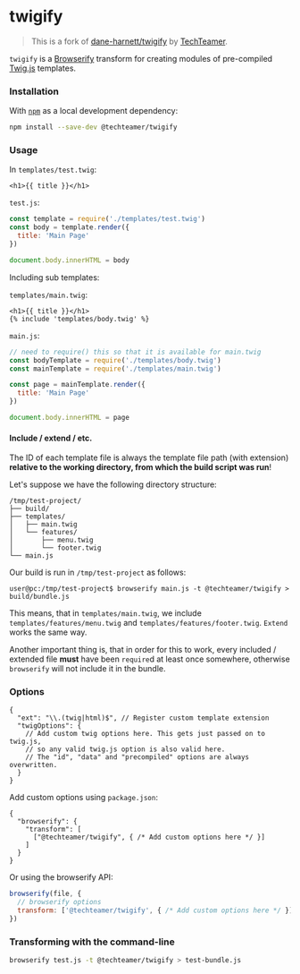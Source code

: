 twigify
=======

> This is a fork of [dane-harnett/twigify](https://github.com/dane-harnett/twigify) by [TechTeamer](https://techteamer.com).

`twigify` is a [Browserify](https://github.com/substack/node-browserify) transform for creating modules of pre-compiled [Twig.js](https://github.com/justjohn/twig.js) templates.

### Installation
With [`npm`](http://npmjs.org/) as a local development dependency:

```bash
npm install --save-dev @techteamer/twigify
```

### Usage

In `templates/test.twig`:
```html+twig
<h1>{{ title }}</h1>
```

`test.js`:
```js
const template = require('./templates/test.twig')
const body = template.render({
  title: 'Main Page'
})

document.body.innerHTML = body
```

Including sub templates:

`templates/main.twig`:
```twig
<h1>{{ title }}</h1>
{% include 'templates/body.twig' %}
```

`main.js`:
```js
// need to require() this so that it is available for main.twig
const bodyTemplate = require('./templates/body.twig')
const mainTemplate = require('./templates/main.twig')

const page = mainTemplate.render({
  title: 'Main Page'
})

document.body.innerHTML = page
```

#### Include / extend / etc.

The ID of each template file is always the template file path (with extension) **relative to the working directory, from which the build script was run**!

Let's suppose we have the following directory structure:

    /tmp/test-project/
    ├── build/
    ├── templates/
    │   ├── main.twig
    │   └── features/
    │       ├── menu.twig
    │       └── footer.twig
    └── main.js

Our build is run in `/tmp/test-project` as follows:

    user@pc:/tmp/test-project$ browserify main.js -t @techteamer/twigify > build/bundle.js

This means, that in `templates/main.twig`, we include `templates/features/menu.twig` and `templates/features/footer.twig`. `Extend` works the same way.

Another important thing is, that in order for this to work, every included / extended file **must** have been `require`d at least once somewhere, otherwise `browserify` will not include it in the bundle.

### Options

```json5
{
  "ext": "\\.(twig|html)$", // Register custom template extension
  "twigOptions": {
    // Add custom twig options here. This gets just passed on to twig.js,
    // so any valid twig.js option is also valid here.
    // The "id", "data" and "precompiled" options are always overwritten.
  }
}
```

Add custom options using `package.json`:

```json5
{
  "browserify": {
    "transform": [
      ["@techteamer/twigify", { /* Add custom options here */ }]    
    ]  
  }
}
```

Or using the browserify API:

```javascript
browserify(file, {
  // browserify options
  transform: ['@techteamer/twigify', { /* Add custom options here */ }]
})
```

### Transforming with the command-line

```bash
browserify test.js -t @techteamer/twigify > test-bundle.js
```
